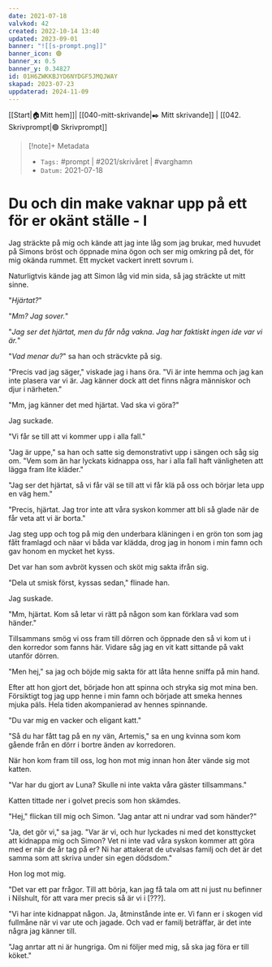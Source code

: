 ```yaml
---
date: 2021-07-18
valvkod: 42
created: 2022-10-14 13:40
updated: 2023-09-01
banner: "![[s-prompt.png]]"
banner_icon: 🟢
banner_x: 0.5
banner_y: 0.34827
id: 01H6ZWKKBJYD6NYDGF5JMQJWAY
skapad: 2023-07-23
uppdaterad: 2024-11-09
---
```

[[Start|🏠Mitt hem]]| [[040-mitt-skrivande|✒️ Mitt skrivande]] | [[042. Skrivprompt|🟢 Skrivprompt]]

> [!note]+ Metadata
> * `Tags:`  #prompt | #2021/skrivåret | #varghamn
> * `Datum:` 2021-07-18

# Du och din make vaknar upp på ett för er okänt ställe - I

Jag sträckte på mig och kände att jag inte låg som jag brukar, med huvudet på Simons bröst och öppnade mina ögon och ser mig omkring på det, för mig okända rummet. Ett mycket vackert inrett sovrum i. 

Naturligtvis kände jag att Simon låg vid min sida, så jag sträckte ut mitt sinne.

"*Hjärtat?*"

"*Mm? Jag sover.*"

"*Jag ser det hjärtat, men du får någ vakna. Jag har faktiskt ingen ide var vi är.*"

"*Vad menar du?*" sa han och sträcvkte på sig.

"Precis vad jag säger," viskade jag i hans öra. "Vi är inte hemma och jag kan inte plasera var vi är. Jag känner dock att det finns några människor och djur i närheten."

"Mm, jag känner det med hjärtat. Vad ska vi göra?"

Jag suckade.

"Vi får se till att vi kommer upp i alla fall."

"Jag är uppe," sa han och satte sig demonstrativt upp i sängen och såg sig om. "Vem som än har lyckats kidnappa oss, har i alla fall haft vänligheten att lägga fram lite kläder."

"Jag ser det hjärtat, så vi får väl se till att vi får klä på oss och börjar leta upp en väg hem."

"Precis, hjärtat. Jag tror inte att våra syskon kommer att bli så glade när de får veta att vi är borta."

Jag steg upp och tog på mig den underbara kläningen i en grön ton som jag fåẗt framlagd och näar vi båda var klädda, drog jag in honom i min famn och gav honom en mycket het kyss.

Det var han som avbröt kyssen och sköt mig sakta ifrån sig.

"Dela ut smisk först, kyssas sedan," flinade han.

Jag suskade.

"Mm, hjärtat. Kom så letar vi rätt på någon som kan förklara vad som händer."

Tillsammans smög vi oss fram till dörren och öppnade den så vi kom ut i den korredor som fanns här. Vidare såg jag en vit katt sittande på vakt utanför dörren.

"Men hej," sa jag och böjde mig sakta för att låta henne sniffa på min hand.

Efter att hon gjort det, började hon att spinna och stryka sig mot mina ben. Försiktigt tog jag upp henne i min famn och började att smeka hennes mjuka päls. Hela tiden akompanierad av hennes spinnande.

"Du var mig en vacker och eligant katt."

"Så du har fått tag på en ny vän, Artemis," sa en ung kvinna som kom gående från en dörr i bortre änden av korredoren.

När hon kom fram till oss, log hon mot mig innan hon åter vände sig mot katten.

"Var har du gjort av Luna? Skulle ni inte vakta våra gäster tillsammans."

Katten tittade ner i golvet precis som hon skämdes.

"Hej," flickan till mig och Simon. "Jag antar att ni undrar vad som händer?"

"Ja, det gör vi," sa jag. "Var är vi, och hur lyckades ni med det konsttycket att kidnappa mig och Simon? Vet ni inte vad våra syskon kommer att göra med er när de år tag på er? Ni har attakerat de utvalsas familj och det är det samma som att skriva under sin egen dödsdom."

Hon log mot mig.

"Det var ett par frågor. Till att börja, kan jag få tala om att ni just nu befinner i Nilshult, för att vara mer precis så är vi i [???]. 

"Vi har inte kidnappat någon. Ja, åtminstånde inte er. Vi fann er i skogen vid fullmåne när vi var ute och jagade. Och vad er familj beträffar, är det inte några jag känner till.

"Jag anrtar att ni är hungriga. Om ni följer med mig, så ska jag föra er till köket."